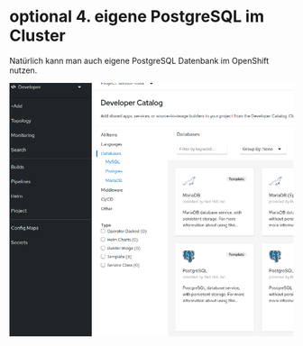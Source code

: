# optional 4. eigene PostgreSQL im Cluster

Natürlich kann man auch eigene PostgreSQL Datenbank im OpenShift nutzen.

![](../../../../../../.gitbook/assets/image%20%2811%29.png)



